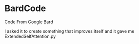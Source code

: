 # BardCode
Code From Google Bard

I asked it to create something that improves itself and it gave me ExtendedSelfAttention.py
